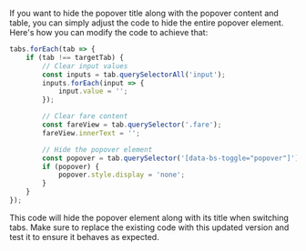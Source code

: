 If you want to hide the popover title along with the popover content and table, you can simply adjust the code to hide the entire popover element. Here's how you can modify the code to achieve that:

```javascript
tabs.forEach(tab => {
    if (tab !== targetTab) {
        // Clear input values
        const inputs = tab.querySelectorAll('input');
        inputs.forEach(input => {
            input.value = '';
        });

        // Clear fare content
        const fareView = tab.querySelector('.fare');
        fareView.innerText = '';

        // Hide the popover element
        const popover = tab.querySelector('[data-bs-toggle="popover"]');
        if (popover) {
            popover.style.display = 'none';
        }
    }
});
```

This code will hide the popover element along with its title when switching tabs. Make sure to replace the existing code with this updated version and test it to ensure it behaves as expected.